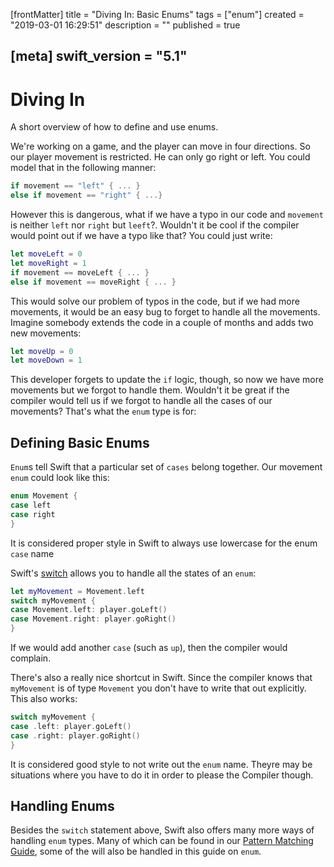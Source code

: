 [frontMatter]
title = "Diving In: Basic Enums"
tags = ["enum"]
created = "2019-03-01 16:29:51"
description = ""
published = true

[meta]
swift_version = "5.1"
---

# Diving In

A short overview of how to define and use enums.

We\'re working on a game, and the player can move in four directions. So
our player movement is restricted. He can only go right or left. You could model
that in the following manner:

``` Swift
if movement == "left" { ... }
else if movement == "right" { ...}
```

However this is dangerous, what if we have a typo in our code and
`movement` is neither `left` nor `right` but `leeft`?. Wouldn't it be cool
if the compiler would point out if we have a typo like that? You could just write:

``` Swift
let moveLeft = 0
let moveRight = 1
if movement == moveLeft { ... }
else if movement == moveRight { ... }
```

This would solve our problem of typos in the code, but if we had more movements,
it would be an easy bug to forget to handle all the movements. Imagine somebody
extends the code in a couple of months and adds two new movements:

``` Swift
let moveUp = 0
let moveDown = 1
```

This developer forgets to update the `if` logic, though, so now we have more
movements but we forgot to handle them. Wouldn't it be great if the compiler would
tell us if we forgot to handle all the cases of our movements? That's what the `enum`
type is for:

## Defining Basic Enums

`Enum`s tell Swift that a particular set of `cases` belong together. Our movement
`enum` could look like this:

``` Swift
enum Movement {
case left
case right
}
```

It is considered proper style in Swift to always use lowercase for the enum `case` name

Swift's [switch](lnk::switch) allows you to handle all the states of an `enum`:

``` Swift
let myMovement = Movement.left
switch myMovement {
case Movement.left: player.goLeft()
case Movement.right: player.goRight()
}
```

If we would add another `case` (such as `up`), then the compiler would complain.

There's also a really nice shortcut in Swift. Since the compiler knows that `myMovement` is
of type `Movement` you don't have to write that out explicitly. This also works:

``` Swift
switch myMovement {
case .left: player.goLeft()
case .right: player.goRight()
}
```

It is considered good style to not write out the `enum` name. Theyre may be situations where you have to do it in order to please the Compiler though.

## Handling Enums

Besides the `switch` statement above, Swift also offers many more ways of handling `enum` types. Many of which can be found in our [Pattern Matching Guide](lnk::switch), some of the will also be handled in this guide on `enum`.

